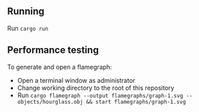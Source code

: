 ## Running
Run `cargo run`

## Performance testing
To generate and open a flamegraph:
- Open a terminal window as administrator
- Change working directory to the root of this repository
- Run 
`cargo flamegraph --output flamegraphs/graph-1.svg -- objects/hourglass.obj && start flamegraphs/graph-1.svg`